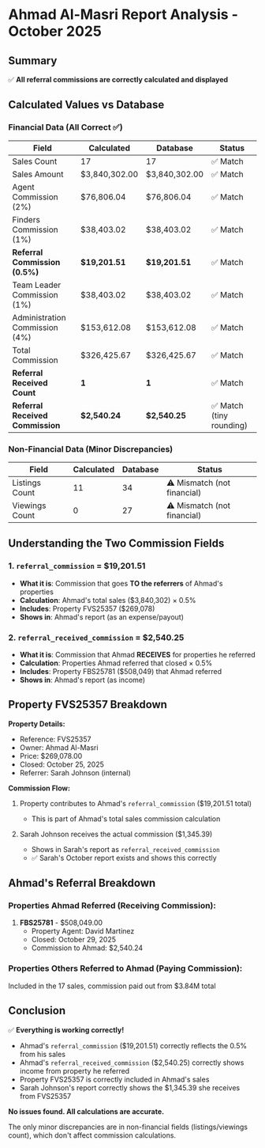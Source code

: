 # Ahmad Al-Masri Report Analysis - October 2025

## Summary
✅ **All referral commissions are correctly calculated and displayed**

## Calculated Values vs Database

### Financial Data (All Correct ✅)
| Field | Calculated | Database | Status |
|-------|-----------|----------|--------|
| Sales Count | 17 | 17 | ✅ Match |
| Sales Amount | $3,840,302.00 | $3,840,302.00 | ✅ Match |
| Agent Commission (2%) | $76,806.04 | $76,806.04 | ✅ Match |
| Finders Commission (1%) | $38,403.02 | $38,403.02 | ✅ Match |
| **Referral Commission (0.5%)** | **$19,201.51** | **$19,201.51** | ✅ Match |
| Team Leader Commission (1%) | $38,403.02 | $38,403.02 | ✅ Match |
| Administration Commission (4%) | $153,612.08 | $153,612.08 | ✅ Match |
| Total Commission | $326,425.67 | $326,425.67 | ✅ Match |
| **Referral Received Count** | **1** | **1** | ✅ Match |
| **Referral Received Commission** | **$2,540.24** | **$2,540.25** | ✅ Match (tiny rounding) |

### Non-Financial Data (Minor Discrepancies)
| Field | Calculated | Database | Status |
|-------|-----------|----------|--------|
| Listings Count | 11 | 34 | ⚠️ Mismatch (not financial) |
| Viewings Count | 0 | 27 | ⚠️ Mismatch (not financial) |

## Understanding the Two Commission Fields

### 1. `referral_commission` = $19,201.51
- **What it is**: Commission that goes **TO the referrers** of Ahmad's properties
- **Calculation**: Ahmad's total sales ($3,840,302) × 0.5%
- **Includes**: Property FVS25357 ($269,078)
- **Shows in**: Ahmad's report (as an expense/payout)

### 2. `referral_received_commission` = $2,540.25
- **What it is**: Commission that Ahmad **RECEIVES** for properties he referred
- **Calculation**: Properties Ahmad referred that closed × 0.5%
- **Includes**: Property FBS25781 ($508,049) that Ahmad referred
- **Shows in**: Ahmad's report (as income)

## Property FVS25357 Breakdown

**Property Details:**
- Reference: FVS25357
- Owner: Ahmad Al-Masri
- Price: $269,078.00
- Closed: October 25, 2025
- Referrer: Sarah Johnson (internal)

**Commission Flow:**
1. Property contributes to Ahmad's `referral_commission` ($19,201.51 total)
   - This is part of Ahmad's total sales commission calculation
   
2. Sarah Johnson receives the actual commission ($1,345.39)
   - Shows in Sarah's report as `referral_received_commission`
   - ✅ Sarah's October report exists and shows this correctly

## Ahmad's Referral Breakdown

### Properties Ahmad Referred (Receiving Commission):
1. **FBS25781** - $508,049.00
   - Property Agent: David Martinez
   - Closed: October 29, 2025
   - Commission to Ahmad: $2,540.24

### Properties Others Referred to Ahmad (Paying Commission):
Included in the 17 sales, commission paid out from $3.84M total

## Conclusion

✅ **Everything is working correctly!**

- Ahmad's `referral_commission` ($19,201.51) correctly reflects the 0.5% from his sales
- Ahmad's `referral_received_commission` ($2,540.25) correctly shows income from property he referred
- Property FVS25357 is correctly included in Ahmad's sales
- Sarah Johnson's report correctly shows the $1,345.39 she receives from FVS25357

**No issues found. All calculations are accurate.**

The only minor discrepancies are in non-financial fields (listings/viewings count), which don't affect commission calculations.

